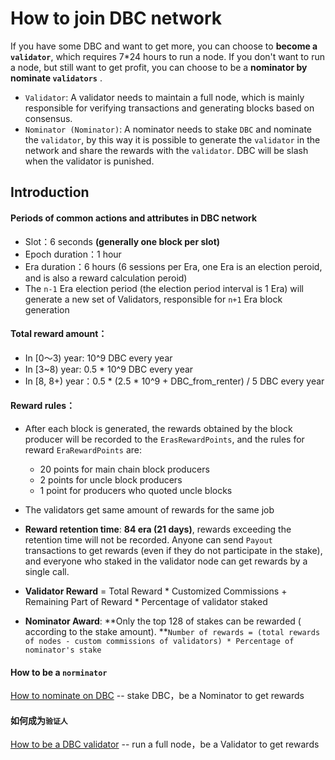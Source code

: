 # How to join DBC network

If you have some DBC and want to get more, you can choose to **become a `validator`**, which requires 7*24 hours to run a node. If you don't want to run a node, but still want to get profit, you can choose to be a **nominator by nominate `validators`** . 

+ `Validator`: A validator needs to maintain a full node, which is mainly responsible for verifying transactions and generating blocks based on consensus. 
+ `Nominator (Nominator)`: A nominator needs to stake `DBC` and nominate the `validator`, by this way it is possible to generate the `validator` in the network and share the rewards with the `validator`. DBC will be slash when the validator is punished.

## Introduction

#### Periods of common actions and attributes in DBC network

  + Slot：6 seconds **(generally one block per slot)**
  + Epoch duration：1 hour
  + Era duration：6 hours (6 sessions per Era, one Era is an election peroid, and is also a reward calculation peroid)
  + The `n-1` Era election period (the election period interval is 1 Era) will generate a new set of Validators, responsible for `n+1` Era block generation 

#### Total reward amount：

+ In [0～3) year: 10^9 DBC every year
+ In [3~8) year: 0.5 * 10^9 DBC every year
+ In [8, 8+) year：0.5 * (2.5 * 10^9 + DBC_from_renter) / 5 DBC every year

#### Reward rules：

+ After each block is generated, the rewards obtained by the block producer will be recorded to the `ErasRewardPoints`, and the rules for reward `EraRewardPoints` are: 

  + 20 points for main chain block producers
  + 2 points for uncle block producers
  + 1 point for producers who quoted uncle blocks
+ The validators get same amount of rewards for the same job 
+ **Reward retention time**: **84 era (21 days)**, rewards exceeding the retention time will not be recorded. Anyone can send `Payout` transactions to get rewards (even if they do not participate in the stake), and everyone who staked in the validator node can get rewards by a single call.
+ **Validator Reward** = Total Reward * Customized Commissions + Remaining Part of Reward * Percentage of validator staked
+ **Nominator Award**: **Only the top 128 of stakes can be rewarded ( according to the stake amount). **`Number of rewards = (total rewards of nodes - custom commissions of validators) * Percentage of nominator's stake` 


#### How to be a `norminator`

[How to nominate on DBC](docs/staking_dbc_and_voting.md) -- stake DBC，be a Nominator to get rewards


#### 如何成为`验证人`

[How to be a DBC validator](docs/join_dbc_testnet_EN.md) -- run a full node，be a Validator to get rewards


